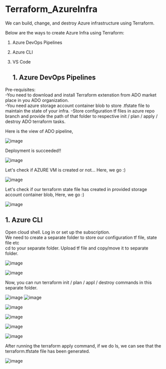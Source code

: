 # Terraform_AzureInfra

We can build, change, and destroy Azure infrastructure using Terraform.<br>

Below are the ways to create Azure Infra using Terraform:

1) Azure DevOps Pipelines
2) Azure CLI
3) VS Code

   ## 1. Azure DevOps Pipelines

Pre-requisites:<br>
  -You need to download and install Terraform extenstion from ADO market place in you ADO organization. <br>
  -You need azure storage account container blob to store .tfstate file to maintain the state of your infra.
  -Store configuration tf files in azure repo branch and provide the path of that folder to respective init / plan / apply / destroy ADO terraform tasks.

Here is the view of ADO pipeline,

![image](https://github.com/samirwadkar31/AzureInfraCreation_Terraform/assets/74359548/61c5456a-5900-49fc-ad77-7f6d587a125d)

Deployment is succeeded!!

![image](https://github.com/samirwadkar31/AzureInfraCreation_Terraform/assets/74359548/2707791d-2e69-4cea-97d9-af5f70dac565)

Let's check if AZURE VM is created or not...
Here, we go :)

![image](https://github.com/samirwadkar31/AzureInfraCreation_Terraform/assets/74359548/518ca65b-8be7-4076-a3e9-3987fef56402)

Let's check if our terraform state file has created in provided storage account container blob,
Here, we go :)

![image](https://github.com/samirwadkar31/AzureInfraCreation_Terraform/assets/74359548/26de0331-718c-4bbe-b33f-ae4160fcff43)

 ## 1. Azure CLI

 Open cloud shell. Log in or set up the subscription.<br>
 We need to create a separate folder to store our configuration tf file, state file etc<br> 
 cd to your separate folder. Upload tf file and copy/move it to separate folder. <br>

 ![image](https://github.com/samirwadkar31/AzureInfraCreation_Terraform/assets/74359548/31956013-4d9b-4aef-b374-f631d713070f)

![image](https://github.com/samirwadkar31/AzureInfraCreation_Terraform/assets/74359548/1e78e4e5-2ffd-4a82-aa76-378968c325ea)

 Now, you can run terraform init / plan / appl / destroy commands in this separate folder.
 
 ![image](https://github.com/samirwadkar31/AzureInfraCreation_Terraform/assets/74359548/75a9a541-0ef1-4c9c-9fdb-db679692a44b)
 ![image](https://github.com/samirwadkar31/AzureInfraCreation_Terraform/assets/74359548/9f5cca46-b6fd-4f14-bc91-be267198edfb)
 
 ![image](https://github.com/samirwadkar31/AzureInfraCreation_Terraform/assets/74359548/ce58752e-26dc-4c3d-8402-ae2894be8edc)
 
 ![image](https://github.com/samirwadkar31/AzureInfraCreation_Terraform/assets/74359548/270ba497-cd27-42d4-9213-84ced4640f59)

 ![image](https://github.com/samirwadkar31/AzureInfraCreation_Terraform/assets/74359548/05008af9-9239-4388-99ad-b0351319ab7c)

![image](https://github.com/samirwadkar31/AzureInfraCreation_Terraform/assets/74359548/958e5857-c5df-41d4-891a-e4181711d9b6)

After running the terraform apply command, if we do ls, we can see that the terraform.tfstate file has been generated.

![image](https://github.com/samirwadkar31/AzureInfraCreation_Terraform/assets/74359548/c32ee481-65cd-4792-b98e-ae7863cbac30)



